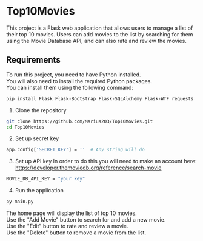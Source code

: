 # Top10Movies

This project is a Flask web application that allows users to manage a list of their top 10 movies. Users can add movies to the list by searching for them using the Movie Database API, and can also rate and review the movies.

## Requirements

To run this project, you need to have Python installed.  
You will also need to install the required Python packages.  
You can install them using the following command:

```sh
pip install Flask Flask-Bootstrap Flask-SQLAlchemy Flask-WTF requests
```

1. Clone the repository
```sh
git clone https://github.com/Marius203/Top10Movies.git
cd Top10Movies
```

2. Set up secret key
```sh
app.config['SECRET_KEY'] = ''  # Any string will do
```  

3. Set up API key 
In order to do this you will need to make an account here: https://developer.themoviedb.org/reference/search-movie  
```sh
MOVIE_DB_API_KEY = "your key"
```

4. Run the application
```sh
py main.py
```
The home page will display the list of top 10 movies.  
Use the "Add Movie" button to search for and add a new movie.  
Use the "Edit" button to rate and review a movie.  
Use the "Delete" button to remove a movie from the list.  
